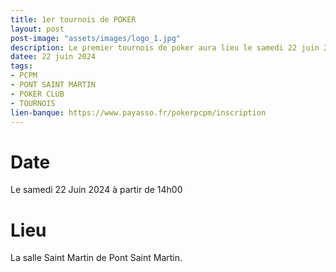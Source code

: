 ```yaml
---
title: 1er tournois de POKER
layout: post
post-image: "assets/images/logo_1.jpg"
description: Le premier tournois de poker aura lieu le samedi 22 juin 2024.
datee: 22 juin 2024
tags:
- PCPM
- PONT SAINT MARTIN
- POKER CLUB
- TOURNOIS
lien-banque: https://www.payasso.fr/pokerpcpm/inscription
---
```


# Date

Le samedi 22 Juin 2024 à partir de 14h00

# Lieu

La salle Saint Martin de Pont Saint Martin.

